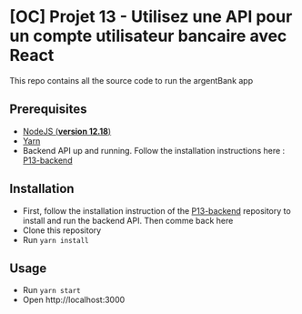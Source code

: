 # [OC] Projet 13 - Utilisez une API pour un compte utilisateur bancaire avec React

This repo contains all the source code to run the argentBank app

## Prerequisites

-   [NodeJS (**version 12.18**)](https://nodejs.org/en/)
-   [Yarn](https://yarnpkg.com/)
-   Backend API up and running. Follow the installation instructions here : [P13-backend](https://github.com/LaurentHrt/P13-backend)

## Installation

-   First, follow the installation instruction of the [P13-backend](https://github.com/LaurentHrt/P13-backend) repository to install and run the backend API. Then comme back here
-   Clone this repository
-   Run `yarn install`

## Usage

-   Run `yarn start`
-   Open http://localhost:3000
